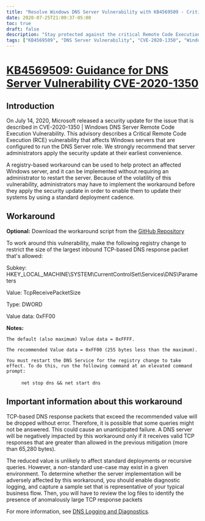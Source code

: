 ```yaml
---
title: "Resolve Windows DNS Server Vulnerability with KB4569509 - Critical RCE Fix"
date: 2020-07-25T21:09:37-05:00
toc: true
draft: false
description: "Stay protected against the critical Remote Code Execution (RCE) vulnerability in Windows servers running the DNS Server role with the guidance on KB4569509. Microsoft released a security update on July 14, 2020 to address the issue described in CVE-2020-1350. Implement the registry-based workaround or download the script from the GitHub Repository to safeguard your system. Recommended for all server administrators to apply at earliest convenience."
tags: ["KB4569509", "DNS Server Vulnerability", "CVE-2020-1350", "Windows Server", "Remote Code Execution (RCE)", "Microsoft", "Security Update", "Workaround", "TCP-based DNS", "Registry Change", "DNS Service", "Elevated Command Prompt", "Diagnostic Logging", "DNS Logging and Diagnostics"]
---
```


# [KB4569509: Guidance for DNS Server Vulnerability CVE-2020-1350](https://support.microsoft.com/en-us/help/4569509/windows-dns-server-remote-code-execution-vulnerability)

## Introduction

On July 14, 2020, Microsoft released a security update for the issue that is described in CVE-2020-1350 | Windows DNS Server Remote Code Execution Vulnerability. This advisory describes a Critical Remote Code Execution (RCE) vulnerability that affects Windows servers that are configured to run the DNS Server role. We strongly recommend that server administrators apply the security update at their earliest convenience.

A registry-based workaround can be used to help protect an affected Windows server, and it can be implemented without requiring an administrator to restart the server. Because of the volatility of this vulnerability, administrators may have to implement the workaround before they apply the security update in order to enable them to update their systems by using a standard deployment cadence.


## Workaround

**Optional:** Download the workaround script from the [GitHub Repository](https://github.com/simeononsecurity/CVE-2020-1350-Fix)


To work around this vulnerability, make the following registry change to restrict the size of the largest inbound TCP-based DNS response packet that's allowed:

Subkey: HKEY_LOCAL_MACHINE\SYSTEM\CurrentControlSet\Services\DNS\Parameters 

Value: TcpReceivePacketSize 

Type: DWORD 

Value data: 0xFF00

**Notes:**

    The default (also maximum) Value data = 0xFFFF.
	
    The recommended Value data = 0xFF00 (255 bytes less than the maximum).
	
    You must restart the DNS Service for the registry change to take effect. To do this, run the following command at an elevated command prompt:

          ```net stop dns && net start dns```


## Important information about this workaround
TCP-based DNS response packets that exceed the recommended value will be dropped without error. Therefore, it is possible that some queries might not be answered. This could cause an unanticipated failure. A DNS server will be negatively impacted by this workaround only if it receives valid TCP responses that are greater than allowed in the previous mitigation (more than 65,280 bytes).

The reduced value is unlikely to affect standard deployments or recursive queries. However, a non-standard use-case may exist in a given environment. To determine whether the server implementation will be adversely affected by this workaround, you should enable diagnostic logging, and capture a sample set that is representative of your typical business flow. Then, you will have to review the log files to identify the presence of anomalously large TCP response packets

For more information, see [DNS Logging and Diagnostics](https://docs.microsoft.com/en-us/previous-versions/windows/it-pro/windows-server-2012-r2-and-2012/dn800669%28v=ws.11%29).